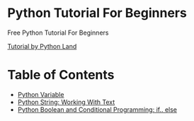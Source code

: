 # Python Tutorial For Beginners 
Free Python Tutorial For Beginners

[Tutorial by Python Land](https://python.land/python-tutorial)

Table of Contents
=================

* [Python Variable](https://github.com/eduardo-nakamura/introduction-to-python/blob/master/001-variable.py)
* [Python String: Working With Text](https://github.com/eduardo-nakamura/introduction-to-python/blob/master/002-strings.py)
* [Python Boolean and Conditional Programming: if.. else](https://github.com/eduardo-nakamura/introduction-to-python/blob/master/003-python-boolean-and-operators.py)